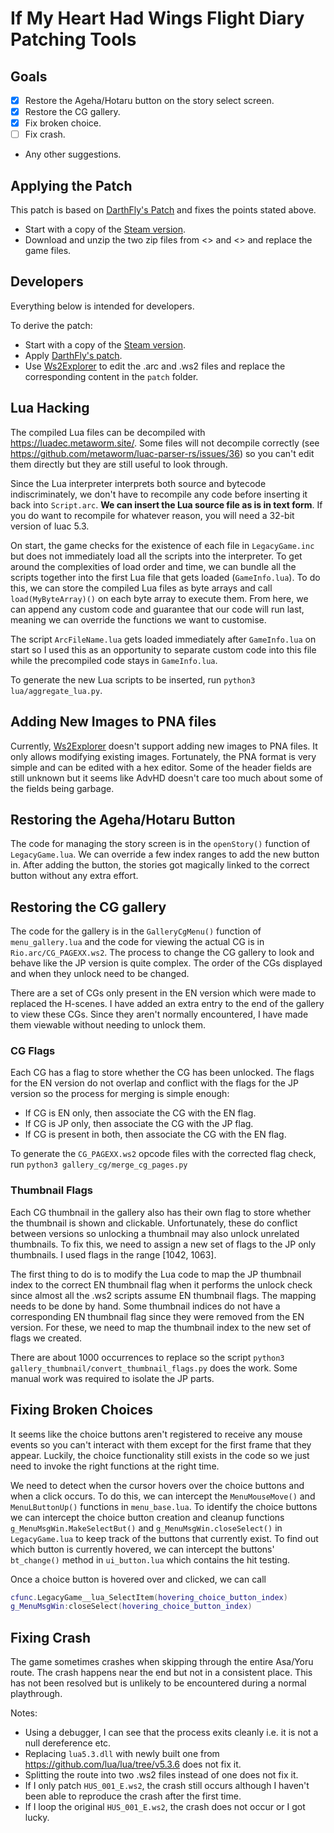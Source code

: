# If My Heart Had Wings Flight Diary Patching Tools

## Goals

- [x] Restore the Ageha/Hotaru button on the story select screen.
- [x] Restore the CG gallery.
- [x] Fix broken choice.
- [ ] Fix crash.
- Any other suggestions.

## Applying the Patch

This patch is based on [DarthFly's Patch](https://www.reddit.com/r/IMHHW/comments/10ul2nc/if_my_heart_had_wings_flight_diary_restoration/) and fixes the points stated above.

- Start with a copy of the [Steam version](https://vndb.org/r58996).
- Download and unzip the two zip files from <> and <> and replace the game files.

## Developers

Everything below is intended for developers.

To derive the patch:
- Start with a copy of the [Steam version](https://vndb.org/r58996).
- Apply [DarthFly's patch](https://www.reddit.com/r/IMHHW/comments/10ul2nc/if_my_heart_had_wings_flight_diary_restoration/).
- Use [Ws2Explorer](../Ws2Explorer) to edit the .arc and .ws2 files and replace the corresponding content in the `patch` folder.

## Lua Hacking

The compiled Lua files can be decompiled with <https://luadec.metaworm.site/>. Some files will not decompile correctly (see <https://github.com/metaworm/luac-parser-rs/issues/36>) so you can't edit them directly but they are still useful to look through.

Since the Lua interpreter interprets both source and bytecode indiscriminately, we don't have to recompile any code before inserting it back into `Script.arc`. **We can insert the Lua source file as is in text form**. If you do want to recompile for whatever reason, you will need a 32-bit version of luac 5.3.

On start, the game checks for the existence of each file in `LegacyGame.inc` but does not immediately load all the scripts into the interpreter. To get around the complexities of load order and time, we can bundle all the scripts together into the first Lua file that gets loaded (`GameInfo.lua`). To do this, we can store the compiled Lua files as byte arrays and call `load(MyByteArray)()` on each byte array to execute them. From here, we can append any custom code and guarantee that our code will run last, meaning we can override the functions we want to customise.

The script `ArcFileName.lua` gets loaded immediately after `GameInfo.lua` on start so I used this as an opportunity to separate custom code into this file while the precompiled code stays in `GameInfo.lua`.

To generate the new Lua scripts to be inserted, run `python3 lua/aggregate_lua.py`.

## Adding New Images to PNA files

Currently, [Ws2Explorer](../Ws2Explorer) doesn't support adding new images to PNA files. It only allows modifying existing images. Fortunately, the PNA format is very simple and can be edited with a hex editor. Some of the header fields are still unknown but it seems like AdvHD doesn't care too much about some of the fields being garbage.

## Restoring the Ageha/Hotaru Button

The code for managing the story screen is in the `openStory()` function of `LegacyGame.lua`. We can override a few index ranges to add the new button in. After adding the button, the stories got magically linked to the correct button without any extra effort.

## Restoring the CG gallery

The code for the gallery is in the `GalleryCgMenu()` function of `menu_gallery.lua` and the code for viewing the actual CG is in `Rio.arc/CG_PAGEXX.ws2`. The process to change the CG gallery to look and behave like the JP version is quite complex. The order of the CGs displayed and when they unlock need to be changed.

There are a set of CGs only present in the EN version which were made to replaced the H-scenes. I have added an extra entry to the end of the gallery to view these CGs. Since they aren't normally encountered, I have made them viewable without needing to unlock them.

### CG Flags

Each CG has a flag to store whether the CG has been unlocked. The flags for the EN version do not overlap and conflict with the flags for the JP version so the process for merging is simple enough:
- If CG is EN only, then associate the CG with the EN flag.
- If CG is JP only, then associate the CG with the JP flag.
- If CG is present in both, then associate the CG with the EN flag.

To generate the `CG_PAGEXX.ws2` opcode files with the corrected flag check, run `python3 gallery_cg/merge_cg_pages.py`

### Thumbnail Flags

Each CG thumbnail in the gallery also has their own flag to store whether the thumbnail is shown and clickable. Unfortunately, these do conflict between versions so unlocking a thumbnail may also unlock unrelated thumbnails. To fix this, we need to assign a new set of flags to the JP only thumbnails. I used flags in the range [1042, 1063].

The first thing to do is to modify the Lua code to map the JP thumbnail index to the correct EN thumbnail flag when it performs the unlock check since almost all the .ws2 scripts assume EN thumbnail flags. The mapping needs to be done by hand. Some thumbnail indices do not have a corresponding EN thumbnail flag since they were removed from the EN version. For these, we need to map the thumbnail index to the new set of flags we created.

There are about 1000 occurrences to replace so the script `python3 gallery_thumbnail/convert_thumbnail_flags.py` does the work. Some manual work was required to isolate the JP parts.

## Fixing Broken Choices

It seems like the choice buttons aren't registered to receive any mouse events so you can't interact with them except for the first frame that they appear. Luckily, the choice functionality still exists in the code so we just need to invoke the right functions at the right time.

We need to detect when the cursor hovers over the choice buttons and when a click occurs. To do this, we can intercept the `MenuMouseMove()` and `MenuLButtonUp()` functions in `menu_base.lua`. To identify the choice buttons we can intercept the choice button creation and cleanup functions `g_MenuMsgWin.MakeSelectBut()` and `g_MenuMsgWin.closeSelect()` in `LegacyGame.lua` to keep track of the buttons that currently exist. To find out which button is currently hovered, we can intercept the buttons' `bt_change()` method in `ui_button.lua` which contains the hit testing.

Once a choice button is hovered over and clicked, we can call
```lua
cfunc.LegacyGame__lua_SelectItem(hovering_choice_button_index)
g_MenuMsgWin:closeSelect(hovering_choice_button_index)
```

## Fixing Crash

The game sometimes crashes when skipping through the entire Asa/Yoru route. The crash happens near the end but not in a consistent place. This has not been resolved but is unlikely to be encountered during a normal playthrough.

Notes:
- Using a debugger, I can see that the process exits cleanly i.e. it is not a null dereference etc.
- Replacing `lua5.3.dll` with newly built one from <https://github.com/lua/lua/tree/v5.3.6> does not fix it.
- Splitting the route into two .ws2 files instead of one does not fix it.
- If I only patch `HUS_001_E.ws2`, the crash still occurs although I haven't been able to reproduce the crash after the first time.
- If I loop the original `HUS_001_E.ws2`, the crash does not occur or I got lucky.
